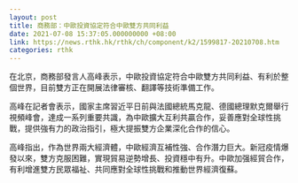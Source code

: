 ```yaml
---
layout: post
title: 商務部：中歐投資協定符合中歐雙方共同利益
date: 2021-07-08 15:37:05.000000000 +08:00
link: https://news.rthk.hk/rthk/ch/component/k2/1599817-20210708.htm
categories: rthk
---
```


在北京，商務部發言人高峰表示，中歐投資協定符合中歐雙方共同利益、有利於整個世界，目前雙方正在開展法律審核、翻譯等技術準備工作。

高峰在記者會表示，國家主席習近平日前與法國總統馬克龍、德國總理默克爾舉行視頻峰會，達成一系列重要共識，為中歐擴大互利共贏合作，妥善應對全球性挑戰，提供強有力的政治指引，極大提振雙方企業深化合作的信心。

高峰指出，作為世界兩大經濟體，中歐經濟互補性強、合作潛力巨大。新冠疫情爆發以來，雙方克服困難，實現貿易逆勢增長、投資穩中有升。中歐加强經貿合作，有利增進雙方民眾福祉、共同應對全球性挑戰和推動世界經濟復蘇。

